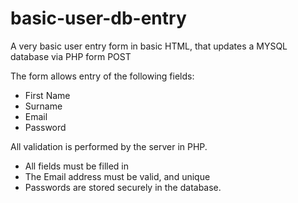 # basic-user-db-entry
A very basic user entry form in basic HTML, that updates a MYSQL database via PHP form POST

The form allows entry of the following fields:
- First Name
- Surname
- Email
- Password

All validation is performed by the server in PHP.
- All fields must be filled in
- The Email address must be valid, and unique
- Passwords are stored securely in the database.
